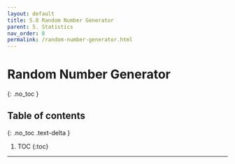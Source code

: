 ```yaml
---
layout: default
title: 5.8 Random Number Generator
parent: 5. Statistics
nav_order: 8
permalink: /random-number-generator.html
---
```


# Random Number Generator
{: .no_toc }

## Table of contents
{: .no_toc .text-delta }

1. TOC
{:toc}

---
 